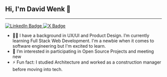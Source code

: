 ## Hi, I'm David Wenk 👋
___

<div id="badges">
  <a href="https://twitter.com/theDavidWenk">
    <img src="https://img.shields.io/badge/LinkedIn-blue?style=for-the-badge&logo=linkedin&logoColor=white" alt="LinkedIn Badge"/>
  </a>
  </a>
  <a href="your-twitter-URL">
    <img src="https://img.shields.io/badge/X-000000?style=for-the-badge&logo=x&logoColor=white" alt="X Badge"/>
  </a>
</div>  

- 👨‍💻 I have a background in UX/UI and Product Design. I’m currently learning Full Stack Web Development. I'm a newbie when it comes to software engineering but I'm excited to learn. 
- 👀 I’m interested in participating in Open Source Projects and meeting new 
- ⚡ Fun fact: I studied Architecture and worked as a construction manager before moving into tech.


<!---
thedavidwenk/thedavidwenk is a ✨ special ✨ repository because its `README.md` (this file) appears on your GitHub profile.
You can click the Preview link to take a look at your changes.
--->
